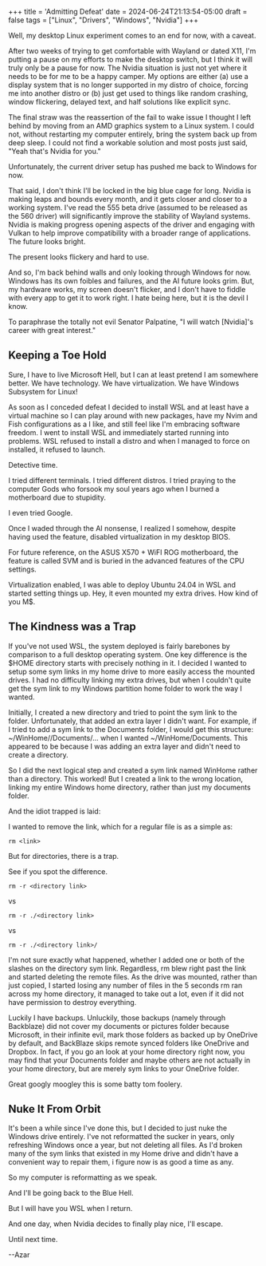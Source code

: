 +++
title = 'Admitting Defeat'
date = 2024-06-24T21:13:54-05:00
draft = false
tags = ["Linux", "Drivers", "Windows", "Nvidia"]
+++

Well, my desktop Linux experiment comes to an end for now, with a caveat. 

After two weeks of trying to get comfortable with Wayland or dated X11, I'm putting a pause on my efforts to make the desktop switch, but I think it will truly only be a pause for now. The Nvidia situation is just not yet where it needs to be for me to be a happy camper. My options are either (a) use a display system that is no longer supported in my distro of choice, forcing me into another distro or (b) just get used to things like random crashing, window flickering, delayed text, and half solutions like explicit sync. 

The final straw was the reassertion of the fail to wake issue I thought I left behind by moving from an AMD graphics system to a Linux system. I could not, without restarting my computer entirely, bring the system back up from deep sleep. I could not find a workable solution and most posts just said, "Yeah that's Nvidia for you." 

Unfortunately, the current driver setup has pushed me back to Windows for now. 

That said, I don't think I'll be locked in the big blue cage for long. Nvidia is making leaps and bounds every month, and it gets closer and closer to a working system. I've read the 555 beta drive (assumed to be released as the 560 driver) will significantly improve the stability of Wayland systems. Nvidia is making progress opening aspects of the driver and engaging with Vulkan to help improve compatibility with a broader range of applications. The future looks bright. 

The present looks flickery and hard to use. 

And so, I'm back behind walls and only looking through Windows for now. Windows has its own foibles and failures, and the AI future looks grim. But, my hardware works, my screen doesn't flicker, and I don't have to fiddle with every app to get it to work right. I hate being here, but it is the devil I know. 

To paraphrase the totally not evil Senator Palpatine, "I will watch [Nvidia]'s career with great interest." 

## Keeping a Toe Hold

Sure, I have to live Microsoft Hell, but I can at least pretend I am somewhere better. We have technology. We have virtualization. We have Windows Subsystem for Linux!

As soon as I conceded defeat I decided to install WSL and at least have a virtual machine so I can play around with new packages, have my Nvim and Fish configurations as a I like, and still feel like I'm embracing software freedom. I went to install WSL and immediately started running into problems. WSL refused to install a distro and when I managed to force on installed, it refused to launch. 

Detective time. 

I tried different terminals. I tried different distros. I tried praying to the computer Gods who forsook my soul years ago when I burned a motherboard due to stupidity. 

I even tried Google. 

Once I waded through the AI nonsense, I realized I somehow, despite having used the feature, disabled virtualization in my desktop BIOS. 

For future reference, on the ASUS X570 + WiFI ROG motherboard, the feature is called SVM and is buried in the advanced features of the CPU settings.

Virtualization enabled, I was able to deploy Ubuntu 24.04 in WSL and started setting things up. Hey, it even mounted my extra drives. How kind of you M$. 

## The Kindness was a Trap

If you've not used WSL, the system deployed is fairly barebones by comparison to a full desktop operating system. One key difference is the $HOME directory starts with precisely nothing in it. I decided I wanted to setup some sym links in my home drive to more easily access the mounted drives. I had no difficulty linking my extra drives, but when I couldn't quite get the sym link to my Windows partition home folder to work the way I wanted. 

Initially, I created a new directory and tried to point the sym link to the folder. Unfortunately, that added an extra layer I didn't want. For example, if I tried to add a sym link to the Documents folder, I would get this structure: ~/WinHome/<Documents link>/Documents/... when I wanted ~/WinHome/Documents. This appeared to be because I was adding an extra layer and didn't need to create a directory. 

So I did the next logical step and created a sym link named WinHome rather than a directory. This worked! But I created a link to the wrong location, linking my entire Windows home directory, rather than just my documents folder.

And the idiot trapped is laid:

I wanted to remove the link, which for a regular file is as a simple as: 

```
rm <link>
```

But for directories, there is a trap. 

See if you spot the difference. 

```
rm -r <directory link>
```

vs 

```
rm -r ./<directory link>
```

vs 

```
rm -r ./<directory link>/
```

I'm not sure exactly what happened, whether I added one or both of the slashes on the directory sym link. Regardless, rm blew right past the link and started deleting the remote files. As the drive was mounted, rather than just copied, I started losing any number of files in the 5 seconds rm ran across my home directory, it managed to take out a lot, even if it did not have permission to destroy everything. 

Luckily I have backups. Unluckily, those backups (namely through Backblaze) did not cover my documents or pictures folder because Microsoft, in their infinite evil, mark those folders as backed up by OneDrive by default, and BackBlaze skips remote synced folders like OneDrive and Dropbox. In fact, if you go an look at your home directory right now, you may find that your Documents folder and maybe others are not actually in your home directory, but are merely sym links to your OneDrive folder.

Great googly moogley this is some batty tom foolery. 

## Nuke It From Orbit

It's been a while since I've done this, but I decided to just nuke the Windows drive entirely. I've not reformatted the sucker in years, only refreshing Windows once a year, but not deleting all files. As I'd broken many of the sym links that existed in my Home drive and didn't have a convenient way to repair them, i figure now is as good a time as any. 

So my computer is reformatting as we speak. 

And I'll be going back to the Blue Hell. 

But I will have you WSL when I return. 

And one day, when Nvidia decides to finally play nice, I'll escape.

Until next time.

--Azar

